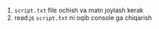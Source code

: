 1. `script.txt` file ochish va matn joylash kerak
2. read.js `script.txt` ni oqib console ga chiqarish
